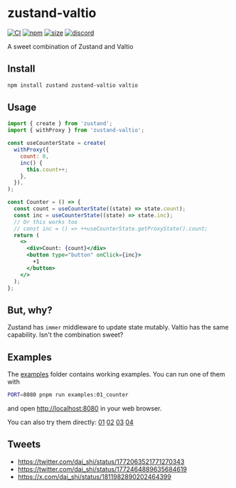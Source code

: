 # zustand-valtio

[![CI](https://img.shields.io/github/actions/workflow/status/zustandjs/zustand-valtio/ci.yml?branch=main)](https://github.com/zustandjs/zustand-valtio/actions?query=workflow%3ACI)
[![npm](https://img.shields.io/npm/v/zustand-valtio)](https://www.npmjs.com/package/zustand-valtio)
[![size](https://img.shields.io/bundlephobia/minzip/zustand-valtio)](https://bundlephobia.com/result?p=zustand-valtio)
[![discord](https://img.shields.io/discord/627656437971288081)](https://discord.gg/MrQdmzd)

A sweet combination of Zustand and Valtio

## Install

```bash
npm install zustand zustand-valtio valtio
```

## Usage

```jsx
import { create } from 'zustand';
import { withProxy } from 'zustand-valtio';

const useCounterState = create(
  withProxy({
    count: 0,
    inc() {
      this.count++;
    },
  }),
);

const Counter = () => {
  const count = useCounterState((state) => state.count);
  const inc = useCounterState((state) => state.inc);
  // Or this works too
  // const inc = () => ++useCounterState.getProxyState().count;
  return (
    <>
      <div>Count: {count}</div>
      <button type="button" onClick={inc}>
        +1
      </button>
    </>
  );
};
```

## But, why?

Zustand has `immer` middleware to update state mutably.
Valtio has the same capability. Isn't the combination sweet?

## Examples

The [examples](examples) folder contains working examples.
You can run one of them with

```bash
PORT=8080 pnpm run examples:01_counter
```

and open <http://localhost:8080> in your web browser.

You can also try them directly:
[01](https://stackblitz.com/github/zustandjs/zustand-valtio/tree/main/examples/01_counter)
[02](https://stackblitz.com/github/zustandjs/zustand-valtio/tree/main/examples/02_methods)
[03](https://stackblitz.com/github/zustandjs/zustand-valtio/tree/main/examples/03_middleware)
[04](https://stackblitz.com/github/zustandjs/zustand-valtio/tree/main/examples/04_slices)

## Tweets

- https://twitter.com/dai_shi/status/1772063521771270343
- https://twitter.com/dai_shi/status/1772464889635684619
- https://x.com/dai_shi/status/1811982890202464399
